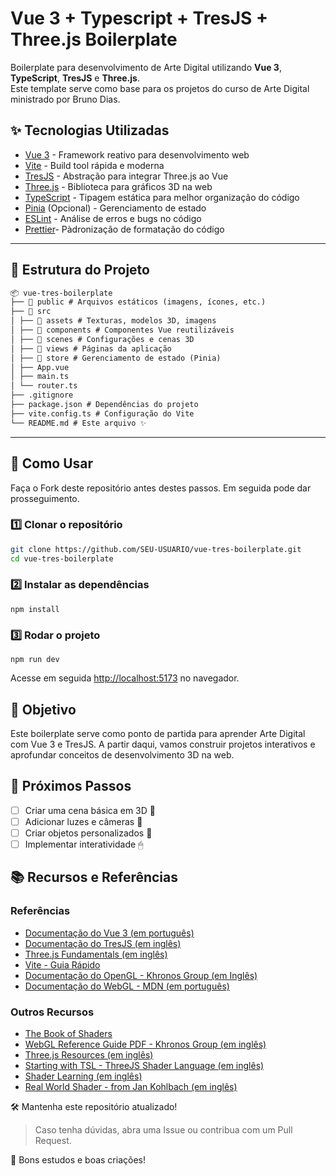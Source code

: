 # Vue 3 + Typescript + TresJS + Three.js Boilerplate

Boilerplate para desenvolvimento de Arte Digital utilizando **Vue 3**, **TypeScript**, **TresJS** e **Three.js**.  
Este template serve como base para os projetos do curso de Arte Digital ministrado por Bruno Dias.  

## ✨ Tecnologias Utilizadas

- [Vue 3](https://vuejs.org/) - Framework reativo para desenvolvimento web
- [Vite](https://vitejs.dev/) - Build tool rápida e moderna
- [TresJS](https://tresjs.org/) - Abstração para integrar Three.js ao Vue
- [Three.js](https://threejs.org/) - Biblioteca para gráficos 3D na web
- [TypeScript](https://www.typescriptlang.org/) - Tipagem estática para melhor organização do código
- [Pinia](https://pinia.vuejs.org/) (Opcional) - Gerenciamento de estado
- [ESLint](https://eslint.org/) - Análise de erros e bugs no código
- [Prettier](https://prettier.io/)- Pàdronização de formatação do código

---

## 📂 Estrutura do Projeto

```md
📦 vue-tres-boilerplate
├── 📂 public # Arquivos estáticos (imagens, ícones, etc.)
├── 📂 src
│ ├── 📂 assets # Texturas, modelos 3D, imagens
│ ├── 📂 components # Componentes Vue reutilizáveis
│ ├── 📂 scenes # Configurações e cenas 3D
│ ├── 📂 views # Páginas da aplicação
│ ├── 📂 store # Gerenciamento de estado (Pinia)
│ ├── App.vue
│ ├── main.ts
│ └── router.ts
├── .gitignore
├── package.json # Dependências do projeto
├── vite.config.ts # Configuração do Vite
└── README.md # Este arquivo ✨
```

---

## 🚀 Como Usar

Faça o Fork deste repositório antes destes passos. Em seguida pode dar prosseguimento.

### 1️⃣ Clonar o repositório

```sh
git clone https://github.com/SEU-USUARIO/vue-tres-boilerplate.git
cd vue-tres-boilerplate
```

### 2️⃣ Instalar as dependências

`npm install`

### 3️⃣ Rodar o projeto

`npm run dev`

Acesse em seguida <http://localhost:5173> no navegador.

## 🎯 Objetivo

Este boilerplate serve como ponto de partida para aprender Arte Digital com Vue 3 e TresJS.
A partir daqui, vamos construir projetos interativos e aprofundar conceitos de desenvolvimento 3D na web.

## 📌 Próximos Passos

- [ ] Criar uma cena básica em 3D 🎥
- [ ] Adicionar luzes e câmeras 📸
- [ ] Criar objetos personalizados 🎨
- [ ] Implementar interatividade 🖱

## 📚 Recursos e Referências

### Referências

- [Documentação do Vue 3 (em português)](https://pt.vuejs.org/guide/introduction)
- [Documentação do TresJS (em inglês)](https://docs.tresjs.org/guide/getting-started.html)
- [Three.js Fundamentals (em inglês)](https://threejs.org/manual)
- [Vite - Guia Rápido](https://pt.vite.dev/guide/)
- [Documentação do OpenGL - Khronos Group (em Inglês)](https://www.khronos.org/opengl/wiki/OpenGL_Reference)
- [Documentação do WebGL - MDN (em português)](https://developer.mozilla.org/pt-BR/docs/Web/API/WebGL_API)

### Outros Recursos

- [The Book of Shaders](https://thebookofshaders.com/?lan=pt)
- [WebGL Reference Guide PDF - Khronos Group (em inglês)](https://www.khronos.org/files/webgl20-reference-guide.pdf)
- [Three.js Resources (em inglês)](https://threejsresources.com/)
- [Starting with TSL - ThreeJS Shader Language (em inglês)](https://niklever.com/getting-to-grips-with-threejs-shading-language-tsl/)
- [Shader Learning (em inglês)](https://shader-learning.com/)
- [Real World Shader - from Jan Kohlbach (em inglês)](https://real-world-shader.jankohlbach.com/)

🛠 Mantenha este repositório atualizado!

> Caso tenha dúvidas, abra uma Issue ou contribua com um Pull Request.

🚀 Bons estudos e boas criações!
